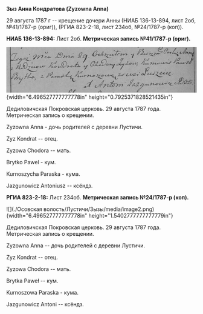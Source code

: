 **Зыз Анна Кондратова (Zyzowna Anna)**

29 августа 1787 г -- крещение дочери Анны (НИАБ 136-13-894, лист 2об,
№41/1787-р (ориг)), (РГИА 823-2-18, лист 234об, №24/1787-р (коп)).

**НИАБ 136-13-894:** Лист 2об. **Метрическая запись №41/1787-р (ориг).**

![](./media/01502fa1da90f43321ba8d17b4bce86660df8a7a.png){width="6.496527777777778in"
height="0.7925371828521435in"}

Дедиловичская Покровская церковь. 29 августа 1787 года. Метрическая
запись о крещении.

Zyzowna Anna - дочь родителей с деревни Лустичи.

Zyz Kondrat -- отец.

Zyzowa Chodora -- мать.

Brytko Pawel - кум.

Kurnoszycha Paraska - кума.

Jazgunowicz Antoniusz -- ксёндз.

**РГИА 823-2-18:** Лист 234об. **Метрическая запись №24/1787-р (коп).**

![](./Осовская волость/Лустичи/Зызы/media/image2.png){width="6.496527777777778in"
height="1.5402777777777779in"}

Дедиловичская Покровская церковь. 29 августа 1787 года. Метрическая
запись о крещении.

Zyzowna Anna -- дочь родителей с деревни Лустичи.

Zyz Kondrat -- отец.

Zyzowa Chodora -- мать.

Brytka Paweł -- кум.

Kurnoszowa Paraska - кума.

Jazgunowicz Antoni -- ксёндз.
